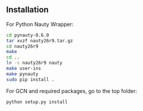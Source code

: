 ## Installation
For Python Nauty Wrapper:
```bash
cd pynauty-0.6.0
tar xvzf nauty26r9.tar.gz
cd nauty26r9
make
cd ..
ln -s nauty26r9 nauty
make user-ins
make pynauty
sudo pip install .
```

For GCN and required packages, go to the top folder:

```bash
python setup.py install
```
